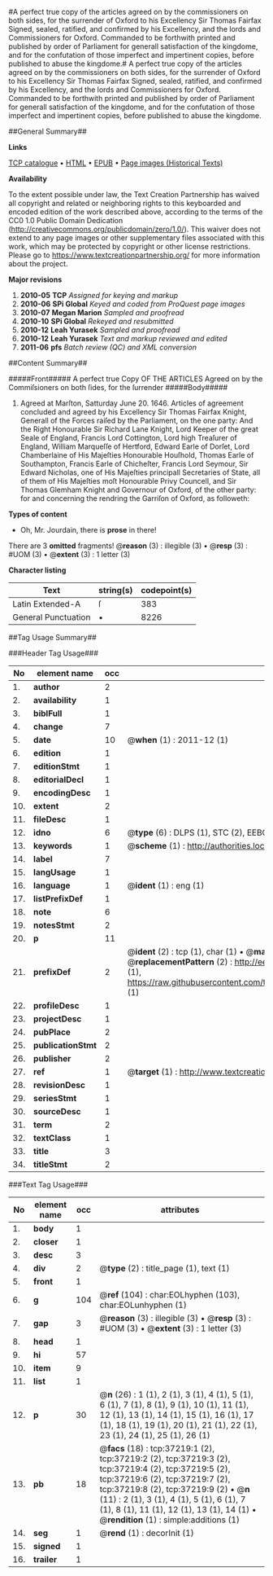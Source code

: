#A perfect true copy of the articles agreed on by the commissioners on both sides, for the surrender of Oxford to his Excellency Sir Thomas Fairfax Signed, sealed, ratified, and confirmed by his Excellency, and the lords and Commissioners for Oxford. Commanded to be forthwith printed and published by order of Parliament for generall satisfaction of the kingdome, and for the confutation of those imperfect and impertinent copies, before published to abuse the kingdome.#
A perfect true copy of the articles agreed on by the commissioners on both sides, for the surrender of Oxford to his Excellency Sir Thomas Fairfax Signed, sealed, ratified, and confirmed by his Excellency, and the lords and Commissioners for Oxford. Commanded to be forthwith printed and published by order of Parliament for generall satisfaction of the kingdome, and for the confutation of those imperfect and impertinent copies, before published to abuse the kingdome.

##General Summary##

**Links**

[TCP catalogue](http://www.ota.ox.ac.uk/tcp/)  • 
[HTML](http://tei.it.ox.ac.uk/tcp/Texts-HTML/free/A54/A54355.html)  • 
[EPUB](http://tei.it.ox.ac.uk/tcp/Texts-EPUB/free/A54/A54355.epub) • 
[Page images (Historical Texts)](https://historicaltexts.jisc.ac.uk/eebo-99832745e)

**Availability**

To the extent possible under law, the Text Creation Partnership has waived all copyright and related or neighboring rights to this keyboarded and encoded edition of the work described above, according to the terms of the CC0 1.0 Public Domain Dedication (http://creativecommons.org/publicdomain/zero/1.0/). This waiver does not extend to any page images or other supplementary files associated with this work, which may be protected by copyright or other license restrictions. Please go to https://www.textcreationpartnership.org/ for more information about the project.

**Major revisions**

1. __2010-05__ __TCP__ *Assigned for keying and markup*
1. __2010-06__ __SPi Global__ *Keyed and coded from ProQuest page images*
1. __2010-07__ __Megan Marion__ *Sampled and proofread*
1. __2010-10__ __SPi Global__ *Rekeyed and resubmitted*
1. __2010-12__ __Leah Yurasek__ *Sampled and proofread*
1. __2010-12__ __Leah Yurasek__ *Text and markup reviewed and edited*
1. __2011-06__ __pfs__ *Batch review (QC) and XML conversion*

##Content Summary##

#####Front#####
A perfect true Copy OF THE ARTICLES Agreed on by the Commiſsioners on both ſides, for the ſurrender 
#####Body#####

1. Agreed at Marſton, Satturday June 20. 1646. Articles of agreement concluded and agreed by his Excellency Sir Thomas Fairfax Knight, Generall of the Forces raiſed by the Parliament, on the one party: And the Right Honourable Sir Richard Lane Knight, Lord Keeper of the great Seale of England, Francis Lord Cottington, Lord high Treaſurer of England, William Marqueſſe of Hertford, Edward Earle of Dorſet, Lord Chamberlaine of His Majeſties Honourable Houſhold, Thomas Earle of Southampton, Francis Earle of Chicheſter, Francis Lord Seymour, Sir Edward Nicholas, one of His Majeſties principall Secretaries of State, all of them of His Majeſties moſt Honourable Privy Councell, and Sir Thomas Glemham Knight and Governour of Oxford, of the other party: for and concerning the rendring the Garriſon of Oxford, as followeth:

**Types of content**

  * Oh, Mr. Jourdain, there is **prose** in there!

There are 3 **omitted** fragments! 
 @__reason__ (3) : illegible (3)  •  @__resp__ (3) : #UOM (3)  •  @__extent__ (3) : 1 letter (3)

**Character listing**


|Text|string(s)|codepoint(s)|
|---|---|---|
|Latin Extended-A|ſ|383|
|General Punctuation|•|8226|

##Tag Usage Summary##

###Header Tag Usage###

|No|element name|occ|attributes|
|---|---|---|---|
|1.|__author__|2||
|2.|__availability__|1||
|3.|__biblFull__|1||
|4.|__change__|7||
|5.|__date__|10| @__when__ (1) : 2011-12 (1)|
|6.|__edition__|1||
|7.|__editionStmt__|1||
|8.|__editorialDecl__|1||
|9.|__encodingDesc__|1||
|10.|__extent__|2||
|11.|__fileDesc__|1||
|12.|__idno__|6| @__type__ (6) : DLPS (1), STC (2), EEBO-CITATION (1), PROQUEST (1), VID (1)|
|13.|__keywords__|1| @__scheme__ (1) : http://authorities.loc.gov/ (1)|
|14.|__label__|7||
|15.|__langUsage__|1||
|16.|__language__|1| @__ident__ (1) : eng (1)|
|17.|__listPrefixDef__|1||
|18.|__note__|6||
|19.|__notesStmt__|2||
|20.|__p__|11||
|21.|__prefixDef__|2| @__ident__ (2) : tcp (1), char (1)  •  @__matchPattern__ (2) : ([0-9\-]+):([0-9IVX]+) (1), (.+) (1)  •  @__replacementPattern__ (2) : http://eebo.chadwyck.com/downloadtiff?vid=$1&page=$2 (1), https://raw.githubusercontent.com/textcreationpartnership/Texts/master/tcpchars.xml#$1 (1)|
|22.|__profileDesc__|1||
|23.|__projectDesc__|1||
|24.|__pubPlace__|2||
|25.|__publicationStmt__|2||
|26.|__publisher__|2||
|27.|__ref__|1| @__target__ (1) : http://www.textcreationpartnership.org/docs/. (1)|
|28.|__revisionDesc__|1||
|29.|__seriesStmt__|1||
|30.|__sourceDesc__|1||
|31.|__term__|2||
|32.|__textClass__|1||
|33.|__title__|3||
|34.|__titleStmt__|2||


###Text Tag Usage###

|No|element name|occ|attributes|
|---|---|---|---|
|1.|__body__|1||
|2.|__closer__|1||
|3.|__desc__|3||
|4.|__div__|2| @__type__ (2) : title_page (1), text (1)|
|5.|__front__|1||
|6.|__g__|104| @__ref__ (104) : char:EOLhyphen (103), char:EOLunhyphen (1)|
|7.|__gap__|3| @__reason__ (3) : illegible (3)  •  @__resp__ (3) : #UOM (3)  •  @__extent__ (3) : 1 letter (3)|
|8.|__head__|1||
|9.|__hi__|57||
|10.|__item__|9||
|11.|__list__|1||
|12.|__p__|30| @__n__ (26) : 1 (1), 2 (1), 3 (1), 4 (1), 5 (1), 6 (1), 7 (1), 8 (1), 9 (1), 10 (1), 11 (1), 12 (1), 13 (1), 14 (1), 15 (1), 16 (1), 17 (1), 18 (1), 19 (1), 20 (1), 21 (1), 22 (1), 23 (1), 24 (1), 25 (1), 26 (1)|
|13.|__pb__|18| @__facs__ (18) : tcp:37219:1 (2), tcp:37219:2 (2), tcp:37219:3 (2), tcp:37219:4 (2), tcp:37219:5 (2), tcp:37219:6 (2), tcp:37219:7 (2), tcp:37219:8 (2), tcp:37219:9 (2)  •  @__n__ (11) : 2 (1), 3 (1), 4 (1), 5 (1), 6 (1), 7 (1), 8 (1), 11 (1), 12 (1), 13 (1), 14 (1)  •  @__rendition__ (1) : simple:additions (1)|
|14.|__seg__|1| @__rend__ (1) : decorInit (1)|
|15.|__signed__|1||
|16.|__trailer__|1||
